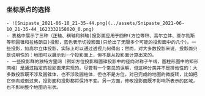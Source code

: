 ### 坐标原点的选择
	- ![Snipaste_2021-06-10_21-35-44.png](../assets/Snipaste_2021-06-10_21-35-44_1623332158020_0.png)
	- 表格中展示了三种（正轴、横轴和斜轴)投影面应用于四种(方位等积、高尔立体、亚尔勃斯等积圆锥和拉格朗日)投影，蓝色表示切投影面(只给出了无限多个可能的投影面中的几个）。一些投影，如高尔立体投影，实际上可以通过透视几何得出；然而，对大多数投影来说，投影面只是说明性的：地图可以展示到一个投影面上，但不是从投影面计算出来的。
	- 一些投影群的独特方里网（例如方位投影和圆锥投影中的径向对称子午线，圆柱形图中的矩形网格）是通过指定的投影面来实现的。尽管有一个常见的误解，但这种分类并不是排他性的：大多数投影既不涉及圆锥体，也不涉及圆柱体，但也不是方位。对已完成的地图的微旋转，比如把它侧向或倒过来，投影面和投影都将保持不变。另一方面，修改投影面既不影响所表示的区域，也不影响整个地图的形状。